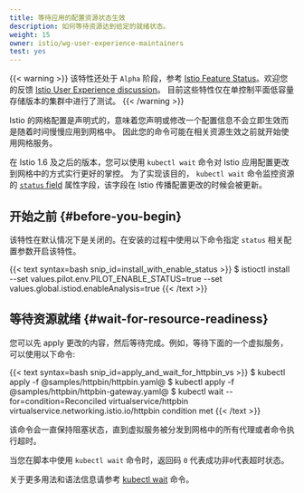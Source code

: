 ```yaml
---
title: 等待应用的配置资源状态生效
description: 如何等待资源达到给定的就绪状态。
weight: 15
owner: istio/wg-user-experience-maintainers
test: yes
---
```


{{< warning >}}
该特性还处于 `Alpha` 阶段，参考 [Istio Feature Status](/zh/about/feature-stages/)。欢迎您的反馈
[Istio User Experience discussion](https://discuss.istio.io/c/UX/23)。 目前这些特性仅在单控制平面低容量存储版本的集群中进行了测试。
{{< /warning >}}

Istio 的网格配置是声明式的，意味着您声明或修改一个配置信息不会立即生效而是随着时间慢慢应用到网格中。
因此您的命令可能在相关资源生效之前就开始使用网格服务。

在 Istio 1.6 及之后的版本，您可以使用 `kubectl wait` 命令对 Istio 应用配置更改到网格中的方式实行更好的掌控。
为了实现该目的， `kubectl wait` 命令监控资源的 [`status` field](/docs/reference/config/config-status/)
属性字段，该字段在 Istio 传播配置更改的时候会被更新。

## 开始之前 {#before-you-begin}

该特性在默认情况下是关闭的。在安装的过程中使用以下命令指定 `status` 相关配置参数开启该特性。

{{< text syntax=bash snip_id=install_with_enable_status >}}
$ istioctl install --set values.pilot.env.PILOT_ENABLE_STATUS=true --set values.global.istiod.enableAnalysis=true
{{< /text >}}

## 等待资源就绪 {#wait-for-resource-readiness}

您可以先 apply 更改的内容，然后等待完成。例如，等待下面的一个虚拟服务，可以使用以下命令:

{{< text syntax=bash snip_id=apply_and_wait_for_httpbin_vs >}}
$ kubectl apply -f @samples/httpbin/httpbin.yaml@
$ kubectl apply -f @samples/httpbin/httpbin-gateway.yaml@
$ kubectl wait --for=condition=Reconciled virtualservice/httpbin
virtualservice.networking.istio.io/httpbin condition met
{{< /text >}}

该命令会一直保持阻塞状态，直到虚拟服务被分发到网格中的所有代理或者命令执行超时。

当您在脚本中使用 `kubectl wait` 命令时，返回码 `0` 代表成功非`0`代表超时状态。

关于更多用法和语法信息请参考 [kubectl wait](https://kubernetes.io/docs/reference/generated/kubectl/kubectl-commands#wait) 命令。